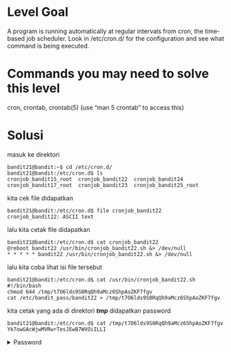 # Level Goal
A program is running automatically at regular intervals from cron, the time-based job scheduler. Look in /etc/cron.d/ for the configuration and see what command is being executed.

# Commands you may need to solve this level
cron, crontab, crontab(5) (use “man 5 crontab” to access this)

# Solusi
masuk ke direktori 
```
bandit21@bandit:~$ cd /etc/cron.d/
bandit21@bandit:/etc/cron.d$ ls
cronjob_bandit15_root  cronjob_bandit22  cronjob_bandit24
cronjob_bandit17_root  cronjob_bandit23  cronjob_bandit25_root
```
kita cek file didapatkan 
```
bandit21@bandit:/etc/cron.d$ file cronjob_bandit22
cronjob_bandit22: ASCII text
```
lalu kita cetak file didapatkan
```
bandit21@bandit:/etc/cron.d$ cat cronjob_bandit22
@reboot bandit22 /usr/bin/cronjob_bandit22.sh &> /dev/null
* * * * * bandit22 /usr/bin/cronjob_bandit22.sh &> /dev/null
```
lalu kita coba lihat isi file tersebut
```
bandit21@bandit:/etc/cron.d$ cat /usr/bin/cronjob_bandit22.sh
#!/bin/bash
chmod 644 /tmp/t7O6lds9S0RqQh9aMcz6ShpAoZKF7fgv
cat /etc/bandit_pass/bandit22 > /tmp/t7O6lds9S0RqQh9aMcz6ShpAoZKF7fgv
```
kita cetak yang ada di direktori ***tmp*** didapatkan password
```
bandit21@bandit:/etc/cron.d$ cat /tmp/t7O6lds9S0RqQh9aMcz6ShpAoZKF7fgv
Yk7owGAcWjwMVRwrTesJEwB7WVOiILLI
```
<details>
<summary>Password</summary>
Yk7owGAcWjwMVRwrTesJEwB7WVOiILLI
</details>